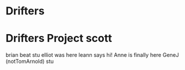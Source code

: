 # Drifters
Drifters Project
scott
=======
brian beat stu
elliot was here
leann says hi!
Anne is finally here
GeneJ (notTomArnold)
stu

